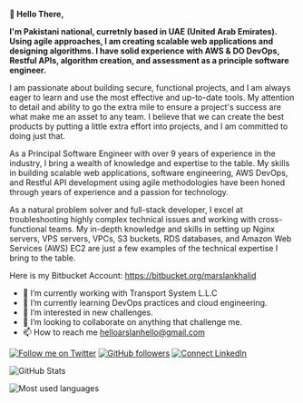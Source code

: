 **👋 Hello There,**

**I'm Pakistani national, curretnly based in UAE (United Arab Emirates). Using agile approaches, I am creating scalable web applications and designing algorithms. I have solid experience with AWS & DO DevOps, Restful APIs, algorithm creation, and assessment as a principle software engineer.**

I am passionate about building secure, functional projects, and I am always eager to learn and use the most effective and up-to-date tools. My attention to detail and ability to go the extra mile to ensure a project's success are what make me an asset to any team. I believe that we can create the best products by putting a little extra effort into projects, and I am committed to doing just that.

As a Principal Software Engineer with over 9 years of experience in the industry, I bring a wealth of knowledge and expertise to the table. My skills in building scalable web applications, software engineering, AWS DevOps, and Restful API development using agile methodologies have been honed through years of experience and a passion for technology.

As a natural problem solver and full-stack developer, I excel at troubleshooting highly complex technical issues and working with cross-functional teams. My in-depth knowledge and skills in setting up Nginx servers, VPS servers, VPCs, S3 buckets, RDS databases, and Amazon Web Services (AWS) EC2 are just a few examples of the technical expertise I bring to the table.

Here is my Bitbucket Account: https://bitbucket.org/marslankhalid

- 🔭 I’m currently working with Transport System L.L.C
- 🌱 I’m currently learning DevOps practices and cloud engineering.
- 👀 I’m interested in new challenges.
- 💞️ I’m looking to collaborate on anything that challenge me.
- 📫 How to reach me helloarslanhello@gmail.com

[![Follow me on Twitter](https://img.shields.io/twitter/follow/hello_m_arslan?style=social)](https://twitter.com/hello_m_arslan) 
[![GitHub followers](https://img.shields.io/github/followers/marslankhalid?style=social)](https://github.com/marslankhalid)
[![Connect LinkedIn](https://img.shields.io/badge/LinkedIn-informational?style=social&logo=linkedin)](https://www.linkedin.com/in/helloarslan/)

![GitHub Stats](https://github-readme-stats.vercel.app/api?username=marslankhalid&hide_border=true&show_icons=true&include_all_commits=false&count_private=true&line_height=24&text_color=ffffff&icon_color=ffffff&bg_color=0,833ab4,5851db,405de6&title_color=ffffff)

![Most used languages](https://github-readme-stats.vercel.app/api/top-langs/?username=marslankhalid&hide=html&hide_border=true&card_width=320&layout=compact&langs_count=4&text_color=ffffff&icon_color=ffffff&bg_color=0,833ab4,5851db,405de6&title_color=ffffff)

<!---
marslankhalid/marslankhalid is a ✨ special ✨ repository because its `README.md` (this file) appears on your GitHub profile.
You can click the Preview link to take a look at your changes.
--->
